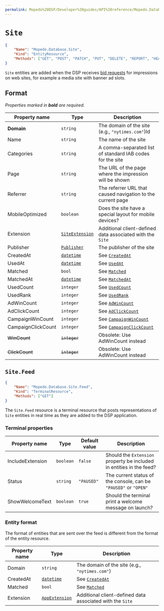 ```yaml
---
permalink: Mopedo%20DSP/Developer%20guides/API%20reference/Mopedo.Database/Site/
---
```


# `Site`

```json
{
    "Name": "Mopedo.Database.Site",
    "Kind": "EntityResource",
    "Methods": ["GET", "POST", "PATCH", "PUT", "DELETE", "REPORT", "HEAD"]
}
```

`Site` entities are added when the DSP receives [bid requests](../BidRequest) for impressions on web sites, for example a media site with banner ad slots.

## Format

_Properties marked in **bold** are required._

Property name      | Type                                                     | Description
------------------ | -------------------------------------------------------- | ---------------------------------------------------------------------
**Domain**         | `string`                                                 | The domain of the site (e.g., `"nytimes.com"`)Id                      | `string` | Exchange-specific site ID
Name               | `string`                                                 | The name of the site
Categories         | `string`                                                 | A comma-separated list of standard IAB codes for the site
Page               | `string`                                                 | The URL of the page where the impression will be shown
Referrer           | `string`                                                 | The referrer URL that caused navigation to the current page
MobileOptimized    | `boolean`                                                | Does the site have a special layout for mobile devices?
Extension          | [`SiteExtension`](../../Mopedo.ClientData/SiteExtension) | Additional client-defined data associated with the `Site`
Publisher          | [`Publisher`](../Publisher)                              | The publisher of the site
CreatedAt          | [`datetime`](../../Datetime)                             | See [`CreatedAt`](../Common%20properties#createdat)
UsedAt             | [`datetime`](../../Datetime)                             | See [`UsedAt`](../Common%20properties#usedat)
Matched            | `bool`                                                   | See [`Matched`](../Common%20properties#matched)
MatchedAt          | [`datetime`](../../Datetime)                             | See [`MatchedAt`](../Common%20properties#matchedat)
UsedCount          | `integer`                                                | See [`UsedCount`](../Common%20properties#usedcount)
UsedRank           | `integer`                                                | See [`UsedRank`](../Common%20properties#usedrank)
AdWinCount         | `integer`                                                | See [`AdWinCount`](../Common%20properties#adwincount)
AdClickCount       | `integer`                                                | See [`AdClickCount`](../Common%20properties#adclickcount)
CampaignWinCount   | `integer`                                                | See [`CampaignWinCount`](../Common%20properties#campaignwincount)
CampaignClickCount | `integer`                                                | See [`CampaignClickCount`](../Common%20properties#campaignclickcount)
~~WinCount~~       | ~~`integer`~~                                            | Obsolete: Use AdWinCount instead
~~ClickCount~~     | ~~`integer`~~                                            | Obsolete: Use AdWinCount instead

## `Site.Feed`

```json
{
    "Name": "Mopedo.Database.Site.Feed",
    "Kind": "TerminalResource",
    "Methods": ["GET"]
}
```

The `Site.Feed` resource is a terminal resource that posts representations of `Site` entities in real time as they are added to the DSP application.

### Terminal properties

Property name    | Type      | Default value | Description
---------------- | --------- | ------------- | --------------------------------------------------------------------
IncludeExtension | `boolean` | `false`       | Should the `Extension` property be included in entities in the feed?
Status           | `string`  | `"PAUSED"`    | The current status of the console, can be `"PAUSED"` or `"OPEN"`
ShowWelcomeText  | `boolean` | `true`        | Should the terminal print a welcome message on launch?

### Entity format

The format of entities that are sent over the feed is different from the format of the entity resource.

Property name | Type                                                    | Description
------------- | ------------------------------------------------------- | ---------------------------------------------------------
Domain        | `string`                                                | The domain of the site (e.g., `"nytimes.com"`)
CreatedAt     | [`datetime`](../../Datetime)                            | See [`CreatedAt`](../Common%20properties#createdat)
Matched       | `bool`                                                  | See [`Matched`](../Common%20properties#matched)
Extension     | [`AppExtension`](../../Mopedo.ClientData/SiteExtension) | Additional client-defined data associated with the `Site`
